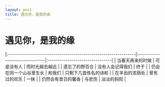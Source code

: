 ```yaml
---
layout: post
title: 遇见你，是我的缘
---
```


# 遇见你，是我的缘

|:----------------------------------------------------------------|:-------------------------------|:--------------------------------|
| 当春天再来的时候                | 可是没有人                     | 而时光越去越远 |
| 遗忘了的野百合                  | 没有人会记得我们               | 终于 |
| 仍会在同一个山谷里生长          | 和我们                         | 只剩下几首佚名的诗和 |
| 在羊齿的浓荫处                  | 曾有过的欢乐                   | 一抹 |
| 仍然会有昔日的馨香              | 与悲伤                         | 淡淡的斜阳 |

